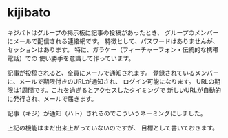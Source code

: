 kijibato
========
キジバトはグループの掲示板に記事の投稿があったとき、
グループのメンバーにメールで配信される連絡網です。
特徴として、パスワードはありませんが、セッションはあります。
特に、ガラケー（フィーチャーフォン・伝統的な携帯電話）での
使い勝手を意識して作っています。

記事が投稿されると、全員にメールで通知されます。
登録されているメンバーに、メールで期限付きのURLが通知され、
ログイン可能になります。
URLの期限は1周間です。これを過ぎるとアクセスしたタイミングで
新しいURLが自動的に発行され、メールで届きます。

記事（キジ）が通知（ハト）されるのでこういうネーミングにしました。

上記の機能はまだ出来上がっていないのですが、
目標として書いておきます。


